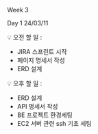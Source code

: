 Week 3

Day 1
24/03/11
 
:bulb: 오전 할 일 : 

- JIRA 스프린트 시작
- 페이지 명세서 작성
- ERD 설계


:bulb: 오후 할 일 : 

- ERD 설계
- API 명세서 작성
- BE 프로젝트 환경세팅
- EC2 서버 관련 ssh 기초 세팅  
